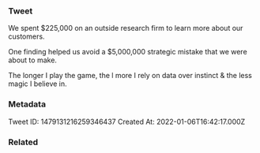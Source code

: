 ### Tweet
We spent $225,000 on an outside research firm to learn more about our customers.

One finding helped us avoid a $5,000,000 strategic mistake that we were about to make.

The longer I play the game, the l more I rely on data over instinct &amp; the less magic I believe in.

### Metadata
Tweet ID: 1479131216259346437
Created At: 2022-01-06T16:42:17.000Z

### Related

